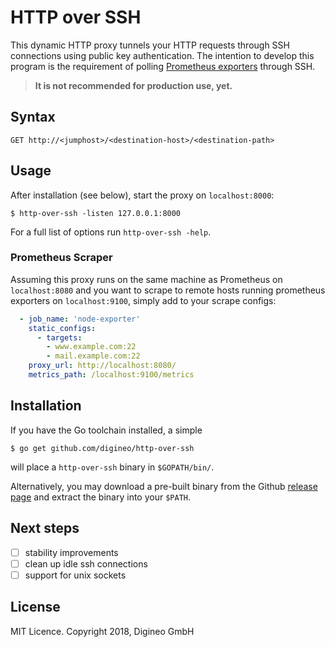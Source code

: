 HTTP over SSH
=============

This dynamic HTTP proxy tunnels your HTTP requests through SSH connections
using public key authentication. The intention to develop this program is
the requirement of polling [Prometheus exporters][promexp] through SSH.

> **It is not recommended for production use, yet.**

[promexp]: https://prometheus.io/docs/instrumenting/exporters/

## Syntax

    GET http://<jumphost>/<destination-host>/<destination-path>


## Usage

After installation (see below), start the proxy on `localhost:8000`:

```console
$ http-over-ssh -listen 127.0.0.1:8000
```

For a full list of options run `http-over-ssh -help`.

### Prometheus Scraper

Assuming this proxy runs on the same machine as Prometheus on `localhost:8080`
and you want to scrape to remote hosts running prometheus exporters on `localhost:9100`,
simply add to your scrape configs:

```yaml
  - job_name: 'node-exporter'
    static_configs:
      - targets:
        - www.example.com:22
        - mail.example.com:22
    proxy_url: http://localhost:8080/
    metrics_path: /localhost:9100/metrics
```


## Installation

If you have the Go toolchain installed, a simple

```console
$ go get github.com/digineo/http-over-ssh
```

will place a `http-over-ssh` binary in `$GOPATH/bin/`.

Alternatively, you may download a pre-built binary from the Github
[release page][releases] and extract the binary into your `$PATH`.

[releases]: https://github.com/digineo/http-over-ssh/releases

## Next steps

- [ ] stability improvements
- [ ] clean up idle ssh connections
- [ ] support for unix sockets

## License

MIT Licence. Copyright 2018, Digineo GmbH
